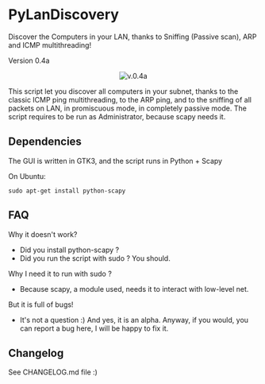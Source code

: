 PyLanDiscovery
===

Discover the Computers in your LAN, thanks to Sniffing (Passive scan),
ARP and ICMP multithreading!

Version 0.4a

<p align="center">
  <img src="http://imageshack.com/a/img674/2212/624727.png" alt="v.0.4a" />
</p>

This script let you discover all computers in your subnet, thanks to the
classic ICMP ping multithreading, to the ARP ping, and to the sniffing
of all packets on LAN, in promiscuous mode, in completely passive mode.
The script requires to be run as Administrator, because scapy needs it.

Dependencies
---
The GUI is written in GTK3, and the script runs in Python + Scapy

On Ubuntu:

    sudo apt-get install python-scapy

FAQ
---
Why it doesn't work?

- Did you install python-scapy ?
- Did you run the script with sudo ? You should.

Why I need it to run with sudo ?

- Because scapy, a module used, needs it to interact with low-level net.

But it is full of bugs!

- It's not a question :) And yes, it is an alpha. Anyway, if you would,
you can report a bug here, I will be happy to fix it.

Changelog
---
See CHANGELOG.md file :)
